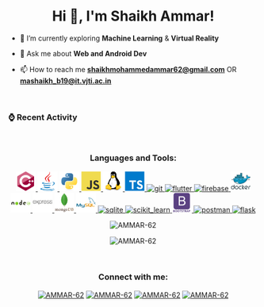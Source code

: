 <h1 align="center">Hi 👋, I'm Shaikh Ammar!</h1>

- 🌱 I’m currently exploring **Machine Learning** & **Virtual Reality**

- 💬 Ask me about **Web and Android Dev**

- 📫 How to reach me **shaikhmohammedammar62@gmail.com** OR **mashaikh_b19@it.vjti.ac.in**

<br>

<h3>⌚️ Recent Activity</h3>

<!--START_SECTION:activity-->

<!--END_SECTION:activity-->

<br>

<h3 align="center">Languages and Tools:</h3>
<p align="center"> 
<!-- C++  -->
<a href="https://www.w3schools.com/cpp/" target="_blank"> <img src="https://raw.githubusercontent.com/devicons/devicon/master/icons/cplusplus/cplusplus-original.svg" alt="cplusplus" width="40" height="40"/> </a> 
<!-- Java -->
<a href="https://www.java.com" target="_blank"> <img src="https://raw.githubusercontent.com/devicons/devicon/master/icons/java/java-original.svg" alt="java" width="40" height="40"/> </a> 
<!-- Python -->
<a href="https://www.python.org" target="_blank"> <img src="https://raw.githubusercontent.com/devicons/devicon/master/icons/python/python-original.svg" alt="python" width="40" height="40"/> </a> 
<!-- JavaScript -->
<a href="https://developer.mozilla.org/en-US/docs/Web/JavaScript" target="_blank"> <img src="https://raw.githubusercontent.com/devicons/devicon/master/icons/javascript/javascript-original.svg" alt="javascript" width="40" height="40"/> </a> 
<!-- Linux -->
<a href="https://www.linux.org/" target="_blank"> <img src="https://raw.githubusercontent.com/devicons/devicon/master/icons/linux/linux-original.svg" alt="linux" width="40" height="40"/> </a> 
<!-- TypeScript -->
<a href="https://www.typescriptlang.org/" target="_blank"> <img src="https://raw.githubusercontent.com/devicons/devicon/master/icons/typescript/typescript-original.svg" alt="typescript" width="40" height="40"/> </a> 
<!-- Git -->
<a href="https://git-scm.com/" target="_blank"> <img src="https://www.vectorlogo.zone/logos/git-scm/git-scm-icon.svg" alt="git" width="40" height="40"/> </a> 
<!-- Flutter -->
<a href="https://flutter.dev" target="_blank"> <img src="https://www.vectorlogo.zone/logos/flutterio/flutterio-icon.svg" alt="flutter" width="40" height="40"/> </a> 
<!-- FireBase -->
<a href="https://firebase.google.com/" target="_blank"> <img src="https://www.vectorlogo.zone/logos/firebase/firebase-icon.svg" alt="firebase" width="40" height="40"/> </a> 
<!-- Docker -->
<a href="https://www.docker.com/" target="_blank"> <img src="https://raw.githubusercontent.com/devicons/devicon/master/icons/docker/docker-original-wordmark.svg" alt="docker" width="40" height="40"/> </a>
<!-- Node -->
<a href="https://nodejs.org" target="_blank"> <img src="https://raw.githubusercontent.com/devicons/devicon/master/icons/nodejs/nodejs-original-wordmark.svg" alt="nodejs" width="40" height="40"/> </a> 
 <!--Express  -->
<a href="https://expressjs.com" target="_blank"> <img src="https://raw.githubusercontent.com/devicons/devicon/master/icons/express/express-original-wordmark.svg" alt="express" width="40" height="40"/> </a> 
<!-- Mongo DB -->
<a href="https://www.mongodb.com/" target="_blank"> <img src="https://raw.githubusercontent.com/devicons/devicon/master/icons/mongodb/mongodb-original-wordmark.svg" alt="mongodb" width="40" height="40"/> </a> 
<!-- MySQL -->
<a href="https://www.mysql.com/" target="_blank"> <img src="https://raw.githubusercontent.com/devicons/devicon/master/icons/mysql/mysql-original-wordmark.svg" alt="mysql" width="40" height="40"/> </a> 
<!-- SQLite -->
<a href="https://www.sqlite.org/" target="_blank"> <img src="https://www.vectorlogo.zone/logos/sqlite/sqlite-icon.svg" alt="sqlite" width="40" height="40"/> </a> 
<!-- Scikit Learn -->
<a href="https://scikit-learn.org/" target="_blank"> <img src="https://upload.wikimedia.org/wikipedia/commons/0/05/Scikit_learn_logo_small.svg" alt="scikit_learn" width="40" height="40"/> </a> 
<!-- BootStrap -->
<a href="https://getbootstrap.com" target="_blank"> <img src="https://raw.githubusercontent.com/devicons/devicon/master/icons/bootstrap/bootstrap-plain-wordmark.svg" alt="bootstrap" width="40" height="40"/> </a> 
 <!-- Postman  -->
<a href="https://postman.com" target="_blank"> <img src="https://www.vectorlogo.zone/logos/getpostman/getpostman-icon.svg" alt="postman" width="40" height="40"/> </a> 
<!-- Pocoo -->
<a href="https://flask.palletsprojects.com/" target="_blank"> <img src="https://www.vectorlogo.zone/logos/pocoo_flask/pocoo_flask-icon.svg" alt="flask" width="40" height="40"/> </a> 
</p>

<p align="center">
  <img src="https://github-readme-stats.vercel.app/api?username=AMMAR-62&count_private=true&hide=stars&show_icons=true&theme=gotham&include_all_commits=true" alt="AMMAR-62" />   
  <p align="center"><img align="center" src="https://github-readme-streak-stats.herokuapp.com/?user=AMMAR-62&theme=tokyonight" alt="AMMAR-62" /></p>
</p>

<br>

<h3 align="center">Connect with me:</h3>
<p align="center">
<a href="https://twitter.com/ShaikhAmmar_62" target="blank"><img align="center" src="https://img.icons8.com/cute-clipart/64/000000/twitter.png" alt="AMMAR-62" height="30" width="40" /></a>
<a href="https://www.linkedin.com/in/shaikh-mohammed-ammar-a1937a18a" src="https://img.icons8.com/cute-clipart/64/000000/linkedin.png" target="blank"><img align="center" src="https://img.icons8.com/cute-clipart/64/000000/linkedin.png"alt="AMMAR-62" height="30" width="40" /></a>
<a href="https://www.instagram.com/mashaikh_b19/" target="blank"><img align="center" src="https://img.icons8.com/cute-clipart/64/000000/instagram-new.png" alt="AMMAR-62" height="30" width="40" /></a>
<a href="https://www.facebook.com/ammar.shaikhmohammed/" target="blank"><img align="center" src="https://img.icons8.com/cute-clipart/64/000000/facebook-new.png" alt="AMMAR-62" height="30" width="40" /></a>

</p>
